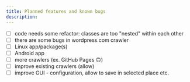 ```yaml
---
title: Planned features and known bugs
description: 
---
```


- [ ] code needs some refactor: classes are too "nested" within each other
- [ ] there are some bugs in wordpress.com crawler
- [ ] Linux app/package(s)
- [ ] Android app
- [ ] more crawlers (ex. GitHub Pages 🙃)
- [ ] improve existing crawlers (allow)
- [ ] improve GUI - configuration, allow to save in selected place etc.